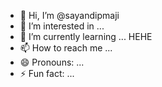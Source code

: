 - 👋 Hi, I’m @sayandipmaji
- 👀 I’m interested in ...
- 🌱 I’m currently learning ...
HEHE
- 📫 How to reach me ...
- 😄 Pronouns: ...
- ⚡ Fun fact: ...

<!---
sayandipmaji/sayandipmaji is a ✨ special ✨ repository because its `README.md` (this file) appears on your GitHub profile.
You can click the Preview link to take a look at your changes.
--->
